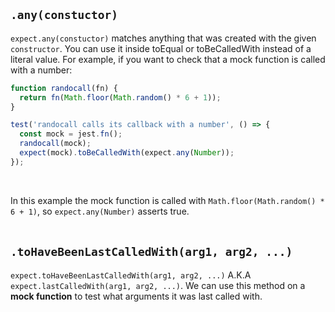 ## ```.any(constuctor)```

```expect.any(constuctor)``` matches anything that was created with the given ```constructor```. You can use it inside toEqual or toBeCalledWith instead of a literal value. For example, if you want to check that a mock function is called with a number:

```javascript
function randocall(fn) {
  return fn(Math.floor(Math.random() * 6 + 1));
}

test('randocall calls its callback with a number', () => {
  const mock = jest.fn();
  randocall(mock);
  expect(mock).toBeCalledWith(expect.any(Number));
});
```
<br/>

In this example the mock function is called with ```Math.floor(Math.random() * 6 + 1)```, so ```expect.any(Number)``` asserts true.
<br/><br/>

## ```.toHaveBeenLastCalledWith(arg1, arg2, ...)```

```expect.toHaveBeenLastCalledWith(arg1, arg2, ...)``` A.K.A ```expect.lastCalledWith(arg1, arg2, ...)```. We can use this method on a **mock function** to test what arguments it was last called with.
